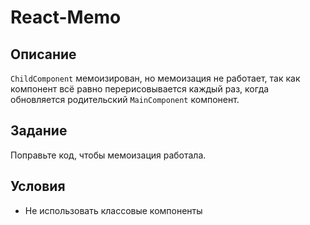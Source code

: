 # React-Memo

## Описание
 `ChildComponent` мемоизирован, но мемоизация не работает, так как компонент всё равно перерисовывается каждый раз, когда обновляется родительский `MainComponent` компонент.

## Задание
 Поправьте код, чтобы мемоизация работала.

## Условия
 * Не использовать классовые компоненты
